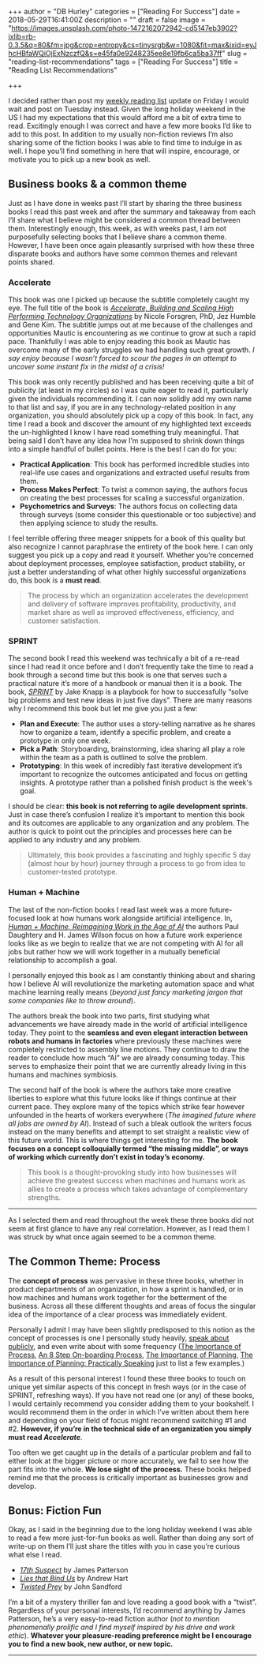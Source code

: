 +++
author = "DB Hurley"
categories = ["Reading For Success"]
date = 2018-05-29T16:41:00Z
description = ""
draft = false
image = "https://images.unsplash.com/photo-1472162072942-cd5147eb3902?ixlib=rb-0.3.5&q=80&fm=jpg&crop=entropy&cs=tinysrgb&w=1080&fit=max&ixid=eyJhcHBfaWQiOjExNzczfQ&s=e45fa0e9248235ee8e19fb6ca5ba37ff"
slug = "reading-list-recommendations"
tags = ["Reading For Success"]
title = "Reading List Recommendations"

+++


I decided rather than post my [weekly reading list](http://dbhurley.com/the-marketing-choice-paradox-resolved/) update on Friday I would wait and post on Tuesday instead. Given the long holiday weekend in the US I had my expectations that this would afford me a bit of extra time to read. Excitingly enough I was correct and have a few more books I’d like to add to this post. In addition to my usually non-fiction reviews I’m also sharing some of the fiction books I was able to find time to indulge in as well. I hope you’ll find something in here that will inspire, encourage, or motivate you to pick up a new book as well.

## Business books & a common theme

Just as I have done in weeks past I’ll start by sharing the three business books I read this past week and after the summary and takeaway from each I’ll share what I believe might be considered a common thread between them. Interestingly enough, this week, as with weeks past, I am not purposefully selecting books that I believe share a common theme. However, I have been once again pleasantly surprised with how these three disparate books and authors have some common themes and relevant points shared.

### Accelerate

This book was one I picked up because the subtitle completely caught my eye. The full title of the book is _[Accelerate, Building and Scaling High Performing Technology Organizations](https://www.amazon.com/Accelerate-Software-Performing-Technology-Organizations/dp/1942788339)_ by Nicole Forsgren, PhD, Jez Humble and Gene Kim. The subtitle jumps out at me because of the challenges and opportunities Mautic is encountering as we continue to grow at such a rapid pace. Thankfully I was able to enjoy reading this book as Mautic has overcome many of the early struggles we had handling such great growth. _I say enjoy because I wasn’t forced to scour the pages in an attempt to uncover some instant fix in the midst of a crisis!_

This book was only recently published and has been receiving quite a bit of publicity (at least in my circles) so I was quite eager to read it, particularly given the individuals recommending it. I can now solidly add my own name to that list and say, if you are in any technology-related position in any organization, you should absolutely pick up a copy of this book. In fact, any time I read a book and discover the amount of my highlighted text exceeds the un-highlighted I know I have read something truly meaningful. That being said I don’t have any idea how I’m supposed to shrink down things into a simple handful of bullet points. Here is the best I can do for you:

* **Practical Application**: This book has performed incredible studies into real-life use cases and organizations and extracted useful results from them.
* **Process Makes Perfect**: To twist a common saying, the authors focus on creating the best processes for scaling a successful organization.
* **Psychometrics and Surveys**: The authors focus on collecting data through surveys (some consider this questionable or too subjective) and then applying science to study the results.

I feel terrible offering three meager snippets for a book of this quality but also recognize I cannot paraphrase the entirety of the book here. I can only suggest you pick up a copy and read it yourself. Whether you’re concerned about deployment processes, employee satisfaction, product stability, or just a better understanding of what other highly successful organizations do, this book is a **must read**.

> The process by which an organization accelerates the development and delivery of software improves profitability, productivity, and market share as well as improved effectiveness, efficiency, and customer satisfaction.

### SPRINT

The second book I read this weekend was technically a bit of a re-read since I had read it once before and I don’t frequently take the time to read a book through a second time but this book is one that serves such a practical nature it’s more of a handbook or manual then it is a book. The book, _[SPRINT](https://www.amazon.com/Sprint-Solve-Problems-Test-Ideas/dp/150112174X)_ by Jake Knapp is a playbook for how to successfully “solve big problems and test new ideas in just five days”. There are many reasons why I recommend this book but let me give you just a few:

* **Plan and Execute**: The author uses a story-telling narrative as he shares how to organize a team, identify a specific problem, and create a prototype in only one week.
* **Pick a Path**: Storyboarding, brainstorming, idea sharing all play a role within the team as a path is outlined to solve the problem.
* **Prototyping**: In this week of incredibly fast iterative development it’s important to recognize the outcomes anticipated and focus on getting insights. A prototype rather than a polished finish product is the week's goal.

I should be clear: **this book is not referring to agile development sprints**. Just in case there’s confusion I realize it’s important to mention this book and its outcomes are applicable to any organization and any problem. The author is quick to point out the principles and processes here can be applied to any industry and any problem.

> Ultimately, this book provides a fascinating and highly specific 5 day (almost hour by hour) journey through a process to go from idea to customer-tested prototype.

### Human + Machine

The last of the non-fiction books I read last week was a more future-focused look at how humans work alongside artificial intelligence. In, [_Human + Machine, Reimagining Work in the Age of AI_](https://www.amazon.com/Human-Machine-Reimagining-Work-Age/dp/1633693864) the authors Paul Daughtery and H. James Wilson focus on how a future work experience looks like as we begin to realize that we are not competing with AI for all jobs but rather how we will work together in a mutually beneficial relationship to accomplish a goal.

I personally enjoyed this book as I am constantly thinking about and sharing how I believe AI will revolutionize the marketing automation space and what machine learning really means (_beyond just fancy marketing jargon that some companies like to throw around_).

The authors break the book into two parts, first studying what advancements we have already made in the world of artificial intelligence today. They point to the **seamless and even elegant interaction between robots and humans in factories** where previously these machines were completely restricted to assembly line motions. They continue to draw the reader to conclude how much “AI” we are already consuming today. This serves to emphasize their point that we are currently already living in this humans and machines symbiosis.

The second half of the book is where the authors take more creative liberties to explore what this future looks like if things continue at their current pace. They explore many of the topics which strike fear however unfounded in the hearts of workers everywhere (_The imagined future where all jobs are owned by AI_). Instead of such a bleak outlook the writers focus instead on the many benefits and attempt to set straight a realistic view of this future world. This is where things get interesting for me. **The book focuses on a concept colloquially termed “the missing middle”, or ways of working which currently don’t exist in today’s economy.**

> This book is a thought-provoking study into how businesses will achieve the greatest success when machines and humans work as allies to create a process which takes advantage of complementary strengths.

---

As I selected them and read throughout the week these three books did not seem at first glance to have any real correlation. However, as I read them I was struck by what once again seemed to be a common theme.

## The Common Theme: Process

The **concept of process** was pervasive in these three books, whether in product departments of an organization, in how a sprint is handled, or in how machines and humans work together for the betterment of the business. Across all these different thoughts and areas of focus the singular idea of the importance of a clear process was immediately evident.

Personally I admit I may have been slightly predisposed to this notion as the concept of processes is one I personally study heavily, [speak about publicly,](http://dbhurley.com/cheaper-by-the-dozen/) and even write about with some frequency ([The Importance of Process](http://dbhurley.com/the-importance-of-process/), [An 8 Step On-boarding Process](http://dbhurley.com/an-8-step-onboarding-process/), [The Importance of Planning](http://dbhurley.com/importance-planning), [The Importance of Planning: Practically Speaking](http://dbhurley.com/the-importance-of-planning-practically-speaking) just to list a few examples.)

As a result of this personal interest I found these three books to touch on unique yet similar aspects of this concept in fresh ways (or in the case of SPRINT, refreshing ways). If you have not read one (or any) of these books, I would certainly recommend you consider adding them to your bookshelf. I would recommend them in the order in which I’ve written about them here and depending on your field of focus might recommend switching #1 and #2. **However, if you’re in the technical side of an organization you simply must read _Accelerate_**.

Too often we get caught up in the details of a particular problem and fail to either look at the bigger picture or more accurately, we fail to see how the part fits into the whole. **We lose sight of the process.** These books helped remind me that the process is critically important as businesses grow and develop.

## Bonus: Fiction Fun

Okay, as I said in the beginning due to the long holiday weekend I was able to read a few more just-for-fun books as well. Rather than doing any sort of write-up on them I’ll just share the titles with you in case you’re curious what else I read.

* [_17th Suspect_](https://www.amazon.com/17th-Suspect-Womens-Murder-Club/dp/0316274046) by James Patterson
* [_Lies that Bind Us_](https://www.amazon.com/Lies-That-Bind-Andrew-Hart/dp/1503953998) by Andrew Hart
* [_Twisted Prey_](https://www.amazon.com/Twisted-Prey-Novel-John-Sandford/dp/0735217351/) by John Sandford

I’m a bit of a mystery thriller fan and love reading a good book with a “twist”. Regardless of your personal interests, I’d recommend anything by James Patterson, he’s a very easy-to-read fiction author (_not to mention phenomenally prolific and I find myself inspired by his drive and work ethic_). **Whatever your pleasure-reading preference might be I encourage you to find a new book, new author, or new topic.**

---

